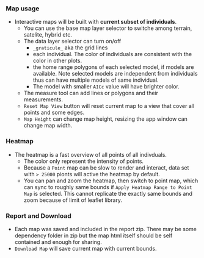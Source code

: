 ### Map usage
- Interactive maps will be built with **current subset of individuals**.
  - You can use the base map layer selector to switche among terrain, satelite, hybrid etc.
  - The data layer selector can turn on/off
      - `_graticule_` aka the grid lines
      - each individual. The color of individuals are consistent with the color in other plots.
      - the home range polygons of each selected model, if models are available. Note selected models are independent from individuals thus can have multiple models of same individual.
      - The model with smaller `AICc` value will have brighter color.
  - The measure tool can add lines or polygons and their measurements.
  - `Reset Map View` button will reset current map to a view that cover all points and some edges.
  - `Map Height` can change map height, resizing the app window can change map width.

### Heatmap
- The heatmap is a fast overview of all points of all indivduals. 
  - The color only represent the intensity of points. 
  - Because a `Point` map can be slow to render and interact, data set with `> 25000` pionts will active the heatmap by default. 
  - You can pan and zoom the heatmap, then switch to point map, which can sync to roughly same bounds if `Apply Heatmap Range to Point Map` is selected. This cannot replicate the exactly same bounds and zoom because of limit of leaflet library.

### Report and Download
- Each map was saved and included in the report zip. There may be some dependency folder in zip but the map html itself should be self contained and enough for sharing.
- `Download Map` will save current map with current bounds.
